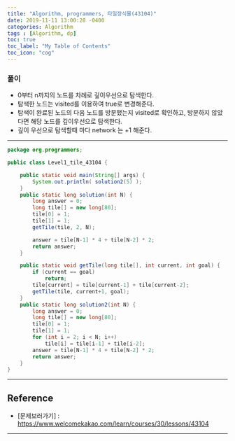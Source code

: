 ```yaml
---
title: "Algorithm, programmers, 타일장식물(43104)"
date: 2019-11-11 13:00:28 -0400
categories: Algorithm
tags : [Algorithm, dp]
toc: true
toc_label: "My Table of Contents"
toc_icon: "cog"
---
```

### 풀이
- 0부터 n까지의 노드를 차례로 깊이우선으로 탐색한다.
- 탐색한 노드는 visited를 이용하여 true로 변경해준다.
- 탐색이 완료된 노드의 다음 노드를 방문했는지 visited로 확인하고, 방문하지 않았다면 해당 노드를 깊이우선으로 탐색한다.
- 깊이 우선으로 탐색할때 마다 network 는 +1 해준다.

---
```java
package org.programmers;

public class Level1_tile_43104 {

	public static void main(String[] args) {
		System.out.println( solution2(5) );
	}    
	public static long solution(int N) {
        long answer = 0;
        long tile[] = new long[80];
        tile[0] = 1;
        tile[1] = 1;
        getTile(tile, 2, N);

        answer = tile[N-1] * 4 + tile[N-2] * 2;
        return answer;
    }

	public static void getTile(long tile[], int current, int goal) {
		if (current == goal)
			return;
		tile[current] = tile[current-1] + tile[current-2];
		getTile(tile, current+1, goal);
	}
	public static long solution2(int N) {
        long answer = 0;
        long tile[] = new long[80];
        tile[0] = 1;
        tile[1] = 1;
        for (int i = 2; i < N; i++)
        	tile[i] = tile[i-1] + tile[i-2];
        answer = tile[N-1] * 4 + tile[N-2] * 2;
        return answer;
	}
}
```

---
## Reference
- [문제보러가기] : <https://www.welcomekakao.com/learn/courses/30/lessons/43104>
---

